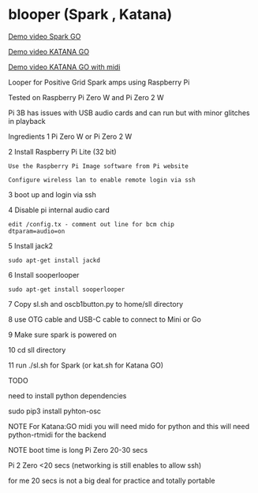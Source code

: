 # blooper (Spark , Katana)
[Demo video Spark GO](https://youtu.be/kttswfzxGsI)

[Demo video KATANA GO](https://youtu.be/Ww5pN00mOyM)

[Demo video KATANA GO with midi](https://youtu.be/pG_9Fyd1Ogk?si=z44RMnIRAfq-_Du4)

Looper for Positive Grid Spark amps using Raspberry Pi

Tested on Raspberry Pi Zero W and Pi Zero 2 W

Pi 3B has issues with USB audio cards and can run but with minor glitches in playback

Ingredients
  1 Pi Zero W or Pi Zero 2 W

  2 Install Raspberry Pi Lite (32 bit)
  
    Use the Raspberry Pi Image software from Pi website
    
    Configure wireless lan to enable remote login via ssh

  3 boot up and login via ssh

  4 Disable pi internal audio card

    edit /config.tx - comment out line for bcm chip
    dtparam=audio=on
    

  5 Install jack2 

    sudo apt-get install jackd

  6 Install sooperlooper
 
    sudo apt-get install sooperlooper
    
  7 Copy sl.sh and oscb1button.py to home/sll directory
  
  8 use OTG cable and USB-C cable to connect to Mini or Go
  
  9 Make sure spark is powered on
  
  10 cd sll directory
  
  11 run ./sl.sh for Spark (or kat.sh for Katana GO)
  
  TODO
  
  need to install python dependencies 
  
  sudo pip3 install pyhton-osc

  NOTE 
  For Katana:GO midi you will need mido for python and this will need python-rtmidi for the backend


  NOTE boot time is long Pi Zero 20-30 secs
  
  Pi 2 Zero <20 secs (networking is still enables to allow ssh)
  
  for me 20 secs is not a big deal for practice and totally portable 
  
